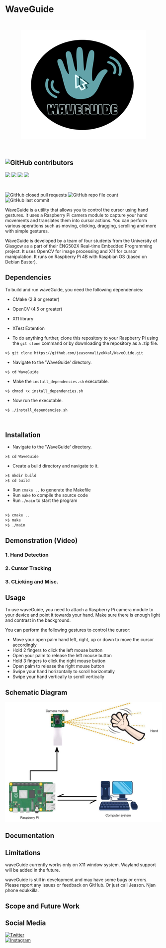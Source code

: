 # WaveGuide
<br/>
<p align="center">
<img src="./resources/waveguide.png" width="400" height="350">
  </p>
<br/>

## ![GitHub contributors](https://img.shields.io/github/contributors/jeasonmaliyekkal/WaveGuide?style=for-the-badge) 
![](https://avatars.githubusercontent.com/u/63003253?s=30&v=4)
![](https://avatars.githubusercontent.com/u/90235331?s=30&v=4)
![](https://avatars.githubusercontent.com/u/123407842?s=30&v=4)
![](https://avatars.githubusercontent.com/u/123407779?s=30&v=4)
 
<br>

 ![GitHub closed pull requests](https://img.shields.io/github/issues-pr-closed-raw/jeasonmaliyekkal/WaveGuide?style=for-the-badge) ![GitHub repo file count](https://img.shields.io/github/directory-file-count/jeasonmaliyekkal/WaveGuide?style=for-the-badge) ![GitHub last commit](https://img.shields.io/github/last-commit/jeasonmaliyekkal/WaveGuide?style=for-the-badge)


WaveGuide is a utility that allows you to control the cursor using hand gestures. It uses a Raspberry Pi camera module to capture your hand movements and translates them into cursor actions. You can perform various operations such as moving, clicking, dragging, scrolling and more with simple gestures.

WaveGuide is developed by a team of four students from the University of Glasgow as a part of their ENG502X Real-time Embedded Programming project. It uses OpenCV for image processing and X11 for cursor manipulation. It runs on Raspberry Pi 4B with Raspbian OS (based on Debian Buster).

## Dependencies

To build and run waveGuide, you need the following dependencies:

- CMake (2.8 or greater)
- OpenCV (4.5 or greater)
- X11 library
- XTest Extention

- To do anything further, clone this repository to your Raspberry Pi using the `git clone` command or by downloading the repository as a .zip file.
```
>$ git clone https://github.com/jeasonmaliyekkal/WaveGuide.git
```

- Navigate to the 'WaveGuide' directory.
```
>$ cd WaveGuide
```
- Make the ``` install_dependencies.sh ``` executable.
```
>$ chmod +x install_dependencies.sh
```
- Now run the executable.
```
>$ ./install_dependencies.sh
```

<br>

## Installation

- Navigate to the 'WaveGuide' directory. 
 ``` 
 >$ cd WaveGuide
  ```
- Create a build directory and navigate to it.
```
>$ mkdir build 
>$ cd build
```
- Run `cmake ..` to generate the Makefile
- Run `make` to compile the source code
- Run `./main` to start the program
```

>$ cmake ..
>$ make
>$ ./main 
```
## Demonstration (Video)
### 1. Hand Detection 
### 2. Cursor Tracking
### 3. CLicking and Misc.

## Usage

To use waveGuide, you need to attach a Raspberry Pi camera module to your device and point it towards your hand. Make sure there is enough light and contrast in the background.

You can perform the following gestures to control the cursor:

- Move your open palm hand left, right, up or down to move the cursor accordingly
- Hold 2 fingers to click the left mouse button
- Open your palm to release the left mouse button
- Hold 3 fingers to click the right mouse button
- Open palm to release the right mouse button
- Swipe your hand horizontally to scroll horizontally
- Swipe your hand vertically to scroll vertically

## Schematic Diagram

![schematic diagram](resources/schematicDiagram.jpeg "SchematicDiagram")

## Documentation

## Limitations

waveGuide currently works only on X11 window system. Wayland support will be added in the future.

waveGuide is still in development and may have some bugs or errors. Please report any issues or feedback on GitHub. Or just call Jeason. Njan phone edukkilla.

## Scope and Future Work

## Social Media
 [![Twitter](https://img.shields.io/badge/Twitter-WaveGuide-blue?style=flat-square&logo=twitter&logoColor=white)](<https://twitter.com/WaveGuide20>) <br>
 [![Instagram](https://img.shields.io/badge/Instagram-WaveGuide-E4405F?style=flat-square&logo=instagram&logoColor=white)](https://instagram.com/waveguide.)



